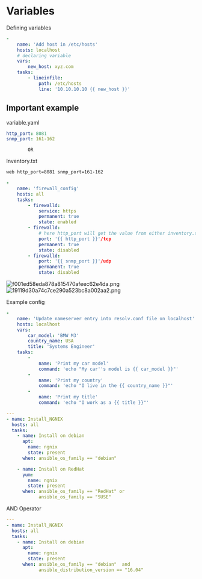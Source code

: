 # Variables

Defining variables

```yaml
- 
	name: 'Add host in /etc/hosts'
	hosts: localhost
	# declaring variable
	vars:
		new_host: xyz.com
	tasks:
		- lineinfile:
			path: /etc/hosts
			line: '10.10.10.10 {{ new_host }}'
```

## Important example

variable.yaml
```yaml
http_port: 8081
snmp_port: 161-162
```
			
			OR
Inventory.txt
```txt
web http_port=8081 snmp_port=161-162
```

```yaml
- 
	name: 'firewall_config'
	hosts: all
	tasks:
		- firewalld:
			service: https
			permanent: true
			state: enabled
		- firewalld:
			# here http_port will get the value from either inventory.txt or variable.yaml
			port: '{{ http_port }}'/tcp
			permanent: true
			state: disabled
		- firewalld:
			port: '{{ snmp_port }}'/udp
			permanent: true
			state: disabled			
```

![f001ed58eda878a815470afeec62e4da.png](../_resources/f001ed58eda878a815470afeec62e4da.png)
![19119d30a74c7ce290a523bc8a002aa2.png](../_resources/19119d30a74c7ce290a523bc8a002aa2.png)


Example config
```yaml
-
    name: 'Update nameserver entry into resolv.conf file on localhost'
    hosts: localhost
    vars:
        car_model: 'BMW M3'
        country_name: USA
        title: 'Systems Engineer'
    tasks:
        -
            name: 'Print my car model'
            command: 'echo "My car''s model is {{ car_model }}"'
        -
            name: 'Print my country'
            command: 'echo "I live in the {{ country_name }}"'
        -
            name: 'Print my title'
            command: 'echo "I work as a {{ title }}"'
```


```yaml
---
- name: Install_NGNIX
  hosts: all
  tasks:  
    - name: Install on debian
      apt:
        name: ngnix
        state: present
      when: ansible_os_family == "debian"

    - name: Install on RedHat
      yum:
        name: ngnix
        state: present
      when: ansible_os_family == "RedHat" or
            ansible_os_family == "SUSE"
```

AND Operator
```yaml
---
- name: Install_NGNIX
  hosts: all
  tasks:  
    - name: Install on debian
      apt:
        name: ngnix
        state: present
      when: ansible_os_family == "debian"  and
            ansible_distribution_version == "16.04"
```